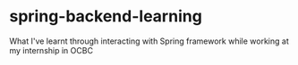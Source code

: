 # spring-backend-learning
What I've learnt through interacting with Spring framework while working at my internship in OCBC
